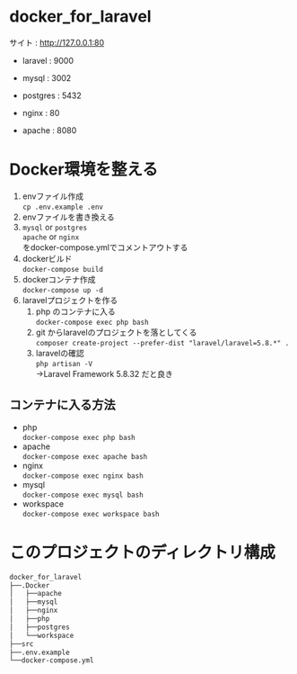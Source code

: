 # docker_for_laravel

サイト : http://127.0.0.1:80

- laravel : 9000

- mysql : 3002

- postgres : 5432

- nginx : 80

- apache : 8080



# Docker環境を整える
1. envファイル作成  
`cp .env.example .env`
2. envファイルを書き換える
3. `mysql` or `postgres`  
`apache` or `nginx`  
をdocker-compose.ymlでコメントアウトする
4. dockerビルド  
`docker-compose build`  
6. dockerコンテナ作成  
`docker-compose up -d`  
7. laravelプロジェクトを作る  
   1. php のコンテナに入る  
   `docker-compose exec php bash`  
   2. git からlaravelのプロジェクトを落としてくる  
   `composer create-project --prefer-dist "laravel/laravel=5.8.*" .`  
   3. laravelの確認  
   `php artisan -V`  
   ->Laravel Framework 5.8.32 だと良き  

## コンテナに入る方法
- php  
`docker-compose exec php bash`
- apache  
`docker-compose exec apache bash`
- nginx  
`docker-compose exec nginx bash`
- mysql  
`docker-compose exec mysql bash`  
- workspace  
`docker-compose exec workspace bash`

# このプロジェクトのディレクトリ構成  
``` bash
docker_for_laravel
├──.Docker
│   ├──apache
│   ├──mysql
│   ├──nginx
│   ├──php
│   ├──postgres
│   └──workspace
├──src
├──.env.example
└──docker-compose.yml
```
    


